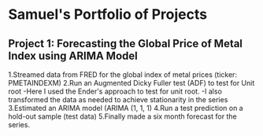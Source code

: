 # Samuel's Portfolio of Projects

## Project 1: Forecasting the Global Price of Metal Index using ARIMA Model
1.Streamed data from FRED for the global index of metal prices (ticker: PMETAINDEXM)
2.Run an Augmented Dicky Fuller test (ADF) to test for Unit root
  -Here I used the Ender's approach to test for unit root.
  -I also transformed the data as needed to achieve stationarity in the series
3.Estimated an ARIMA model (ARIMA (1, 1, 1)
4.Run a test prediction on a hold-out sample (test data)
5.Finally made a six month forecast for the series.
